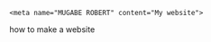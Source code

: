 
<!DOCTYPE html>
<head>
  <meta charset="UTF-8">

    <meta name="MUGABE ROBERT" content="My website">
</head>
<tittle>
  how to make a website
</tittle>
<body>
  
</body>

